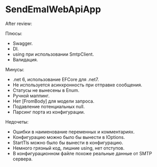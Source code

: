 # SendEmalWebApiApp

After review:

Плюсы:
- Swagger.
- DI.
- using при использовании SmtpClient.
- Валидация.

Минусы:
- .net 6, использование EFCore для .net7.
- Не используется асинхронность при отправке сообщения.
- Статусы не вынесены в Enum.
- Ручной маппинг.
- Нет [FromBody] для модели запроса.
- Подавление потенциальных null.
- Парсинг порта из конфигурации.

Недочеты:
- Ошибки в наименование переменных и комментариях.
- Конфигурацию можно было бы вынести в IOptions.
- StartTls можно было бы вынести в конфигурацию.
- Немного грязный код, лишние using, нет отступов.
- В конфигурационном файле похоже реальные данные от SMTP сервера.

